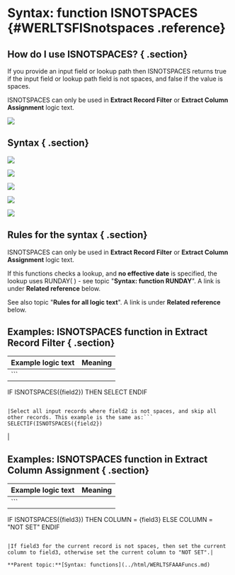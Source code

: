 # Syntax: function ISNOTSPACES {#WERLTSFISnotspaces .reference}

## How do I use ISNOTSPACES? { .section}

If you provide an input field or lookup path then ISNOTSPACES returns true if the input field or lookup path field is not spaces, and false if the value is spaces.

ISNOTSPACES can only be used in **Extract Record Filter** or **Extract Column Assignment** logic text.

![](images/LTZZ_Syntax_legend.gif)

## Syntax { .section}

![](images/LTSF_ISNOTSPACES_01.gif)

![](images/LTSF_ISNOTSPACES_02.gif)

![](images/LTSF_Date_01.gif)

![](images/LTSF_ISNOTSPACES_03.gif)

![](images/LTSF_ISNOTSPACES_04.gif)

## Rules for the syntax { .section}

ISNOTSPACES can only be used in **Extract Record Filter** or **Extract Column Assignment** logic text.

If this functions checks a lookup, and **no effective date** is specified, the lookup uses RUNDAY\( \) - see topic "**Syntax: function RUNDAY**". A link is under **Related reference** below.

See also topic "**Rules for all logic text**". A link is under **Related reference** below.

## Examples: ISNOTSPACES function in Extract Record Filter { .section}

|Example logic text|Meaning|
|------------------|-------|
|```
IF ISNOTSPACES({field2})
   THEN SELECT
ENDIF
```

|Select all input records where field2 is not spaces, and skip all other records. This example is the same as:```
SELECTIF(ISNOTSPACES({field2})
```

|

## Examples: ISNOTSPACES function in Extract Column Assignment { .section}

|Example logic text|Meaning|
|------------------|-------|
|```
IF ISNOTSPACES({field3})
   THEN COLUMN = {field3}
   ELSE COLUMN = "NOT SET"
ENDIF
```

|If field3 for the current record is not spaces, then set the current column to field3, otherwise set the current column to "NOT SET".|

**Parent topic:**[Syntax: functions](../html/WERLTSFAAAFuncs.md)

